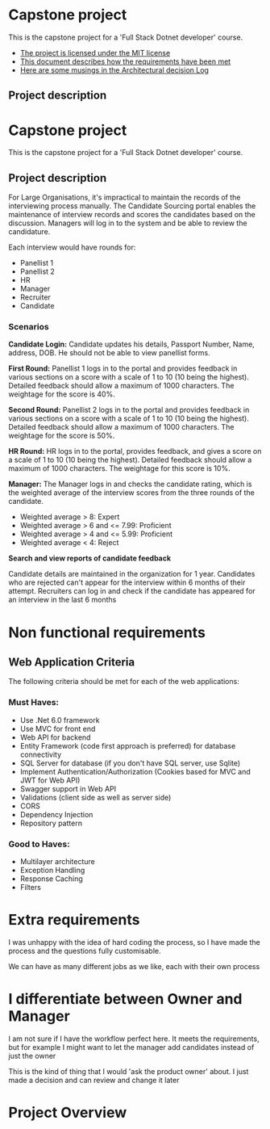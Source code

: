 # Capstone project

This is the capstone project for a 'Full Stack Dotnet developer' course. 

- [The project is licensed under the MIT license](LICENSE.md)
- [This document describes how the requirements have been met](REQUIREMENTS_AUDIT.md)
- [Here are some musings in the Architectural decision Log](ARCHITECTURAL_DECISION_LOG.md)

## Project description

# Capstone project

This is the capstone project for a 'Full Stack Dotnet developer' course. 

## Project description

For Large Organisations, it's impractical to maintain the records of the interviewing process manually. The Candidate Sourcing portal enables the maintenance of interview records and scores the candidates based on the discussion. Managers will log in to the system and be able to review the candidature.

Each interview would have rounds for:
- Panellist 1
- Panellist 2
- HR
- Manager
- Recruiter
- Candidate

### Scenarios

**Candidate Login:** 
Candidate updates his details, Passport Number, Name, address, DOB. He should not be able to view panellist forms.

**First Round:** 
Panellist 1 logs in to the portal and provides feedback in various sections on a score with a scale of 1 to 10 (10 being the highest). Detailed feedback should allow a maximum of 1000 characters. The weightage for the score is 40%.

**Second Round:** 
Panellist 2 logs in to the portal and provides feedback in various sections on a score with a scale of 1 to 10 (10 being the highest). Detailed feedback should allow a maximum of 1000 characters. The weightage for the score is 50%.

**HR Round:** 
HR logs in to the portal, provides feedback, and gives a score on a scale of 1 to 10 (10 being the highest). Detailed feedback should allow a maximum of 1000 characters. The weightage for this score is 10%.

**Manager:** 
The Manager logs in and checks the candidate rating, which is the weighted average of the interview scores from the three rounds of the candidate.

- Weighted average > 8: Expert
- Weighted average > 6 and <= 7.99: Proficient
- Weighted average > 4 and <= 5.99: Proficient
- Weighted average < 4: Reject

**Search and view reports of candidate feedback**

Candidate details are maintained in the organization for 1 year. Candidates who are rejected can't appear for the interview within 6 months of their attempt. Recruiters can log in and check if the candidate has appeared for an interview in the last 6 months

# Non functional requirements

## Web Application Criteria

The following criteria should be met for each of the web applications:

### Must Haves:
- Use .Net 6.0 framework
- Use MVC for front end
- Web API for backend
- Entity Framework (code first approach is preferred) for database connectivity
- SQL Server for database (if you don't have SQL server, use Sqlite)
- Implement Authentication/Authorization (Cookies based for MVC and JWT for Web API)
- Swagger support in Web API
- Validations (client side as well as server side)
- CORS
- Dependency Injection
- Repository pattern

### Good to Haves:
- Multilayer architecture
- Exception Handling
- Response Caching
- Filters

# Extra requirements

I was unhappy with the idea of hard coding the process, so I have
made the process and the questions fully customisable.

We can have as many different jobs as we like, each with their own process

# I differentiate between Owner and Manager

I am not sure if I have the workflow perfect here. It meets the requirements, but for
example I might want to let the manager add candidates instead of just the owner

This is the kind of thing that I would 'ask the product owner' about. I just made a decision and can 
review and change it later

# Project Overview



